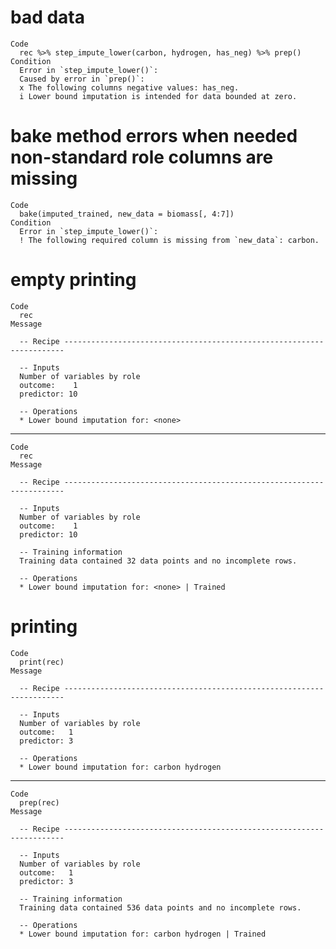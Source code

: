 # bad data

    Code
      rec %>% step_impute_lower(carbon, hydrogen, has_neg) %>% prep()
    Condition
      Error in `step_impute_lower()`:
      Caused by error in `prep()`:
      x The following columns negative values: has_neg.
      i Lower bound imputation is intended for data bounded at zero.

# bake method errors when needed non-standard role columns are missing

    Code
      bake(imputed_trained, new_data = biomass[, 4:7])
    Condition
      Error in `step_impute_lower()`:
      ! The following required column is missing from `new_data`: carbon.

# empty printing

    Code
      rec
    Message
      
      -- Recipe ----------------------------------------------------------------------
      
      -- Inputs 
      Number of variables by role
      outcome:    1
      predictor: 10
      
      -- Operations 
      * Lower bound imputation for: <none>

---

    Code
      rec
    Message
      
      -- Recipe ----------------------------------------------------------------------
      
      -- Inputs 
      Number of variables by role
      outcome:    1
      predictor: 10
      
      -- Training information 
      Training data contained 32 data points and no incomplete rows.
      
      -- Operations 
      * Lower bound imputation for: <none> | Trained

# printing

    Code
      print(rec)
    Message
      
      -- Recipe ----------------------------------------------------------------------
      
      -- Inputs 
      Number of variables by role
      outcome:   1
      predictor: 3
      
      -- Operations 
      * Lower bound imputation for: carbon hydrogen

---

    Code
      prep(rec)
    Message
      
      -- Recipe ----------------------------------------------------------------------
      
      -- Inputs 
      Number of variables by role
      outcome:   1
      predictor: 3
      
      -- Training information 
      Training data contained 536 data points and no incomplete rows.
      
      -- Operations 
      * Lower bound imputation for: carbon hydrogen | Trained

